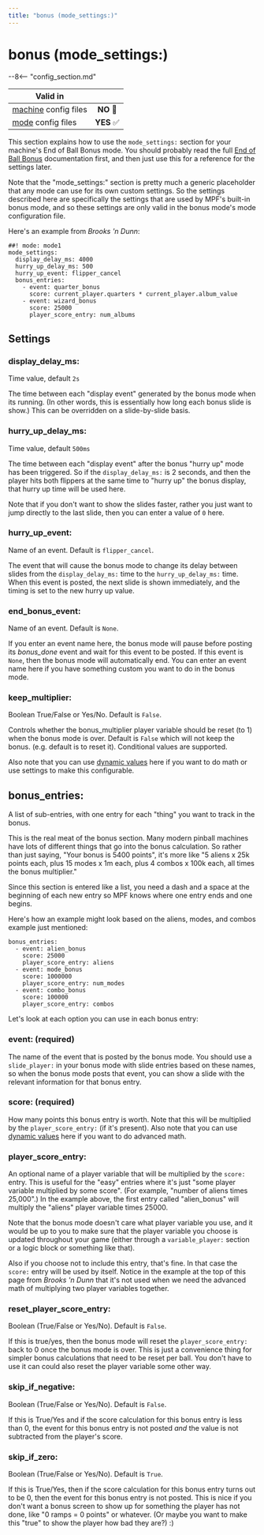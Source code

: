 ```yaml
---
title: "bonus (mode_settings:)"
---
```


# bonus (mode_settings:)


--8<-- "config_section.md"

| Valid in | |
|-----|:----:|
|[machine](instructions/machine_config.md) config files |**NO** :no_entry_sign:|
|[mode](instructions/mode_config.md) config files|**YES** :white_check_mark:|

This section explains how to use the `mode_settings:` section for your
machine's End of Ball Bonus mode. You should probably read the full
[End of Ball Bonus](../game_logic/bonus/index.md) documentation first, and then just use this for a reference
for the settings later.

Note that the "mode_settings:" section is pretty much a generic
placeholder that any mode can use for its own custom settings. So the
settings described here are specifically the settings that are used by
MPF's built-in bonus mode, and so these settings are only valid in the
bonus mode's mode configuration file.

Here's an example from *Brooks 'n Dunn*:

``` mpf-config
##! mode: mode1
mode_settings:
  display_delay_ms: 4000
  hurry_up_delay_ms: 500
  hurry_up_event: flipper_cancel
  bonus_entries:
    - event: quarter_bonus
      score: current_player.quarters * current_player.album_value
    - event: wizard_bonus
      score: 25000
      player_score_entry: num_albums
```

## Settings

### display_delay_ms:

Time value, default `2s`

The time between each "display event" generated by the bonus mode when
its running. (In other words, this is essentially how long each bonus
slide is show.) This can be overridden on a slide-by-slide basis.

### hurry_up_delay_ms:

Time value, default `500ms`

The time between each "display event" after the bonus "hurry up"
mode has been triggered. So if the `display_delay_ms:` is 2 seconds, and
then the player hits both flippers at the same time to "hurry up" the
bonus display, that hurry up time will be used here.

Note that if you don't want to show the slides faster, rather you just
want to jump directly to the last slide, then you can enter a value of
`0` here.

### hurry_up_event:

Name of an event. Default is `flipper_cancel`.

The event that will cause the bonus mode to change its delay between
slides from the `display_delay_ms:` time to the `hurry_up_delay_ms:`
time. When this event is posted, the next slide is shown immediately,
and the timing is set to the new hurry up value.

### end_bonus_event:

Name of an event. Default is `None`.

If you enter an event name here, the bonus mode will pause before
posting its *bonus_done* event and wait for this event to be posted. If
this event is `None`, then the bonus mode will automatically end. You
can enter an event name here if you have something custom you want to do
in the bonus mode.

### keep_multiplier:

Boolean True/False or Yes/No. Default is `False`.

Controls whether the bonus_multiplier player variable should be reset
(to 1) when the bonus mode is over. Default is `False` which will not
keep the bonus. (e.g. default is to reset it). Conditional values are
supported.

Also note that you can use
[dynamic values](instructions/dynamic_values.md) here if you want to do math or use settings to make this
configurable.

## bonus_entries:

A list of sub-entries, with one entry for each "thing" you want to
track in the bonus.

This is the real meat of the bonus section. Many modern pinball machines
have lots of different things that go into the bonus calculation. So
rather than just saying, "Your bonus is 5400 points", it's more like
"5 aliens x 25k points each, plus 15 modes x 1m each, plus 4 combos x
100k each, all times the bonus multiplier."

Since this section is entered like a list, you need a dash and a space
at the beginning of each new entry so MPF knows where one entry ends and
one begins.

Here's how an example might look based on the aliens, modes, and combos
example just mentioned:

```
bonus_entries:
  - event: alien_bonus
    score: 25000
    player_score_entry: aliens
  - event: mode_bonus
    score: 1000000
    player_score_entry: num_modes
  - event: combo_bonus
    score: 100000
    player_score_entry: combos
```

Let's look at each option you can use in each bonus entry:

### event: (required)

The name of the event that is posted by the bonus mode. You should use a
`slide_player:` in your bonus mode with slide entries based on these
names, so when the bonus mode posts that event, you can show a slide
with the relevant information for that bonus entry.

### score: (required)

How many points this bonus entry is worth. Note that this will be
multiplied by the `player_score_entry:` (if it's present). Also note
that you can use
[dynamic values](instructions/dynamic_values.md) here if you want to do advanced math.

### player_score_entry:

An optional name of a player variable that will be multiplied by the
`score:` entry. This is useful for the "easy" entries where it's just
"some player variable multiplied by some score". (For example,
"number of aliens times 25,000".) In the example above, the first
entry called "alien_bonus" will multiply the "aliens" player
variable times 25000.

Note that the bonus mode doesn't care what player variable you use, and
it would be up to you to make sure that the player variable you choose
is updated throughout your game (either through a `variable_player:`
section or a logic block or something like that).

Also if you choose not to include this entry, that's fine. In that case
the `score:` entry will be used by itself. Notice in the example at the
top of this page from *Brooks 'n Dunn* that it's not used when we need
the advanced math of multiplying two player variables together.

### reset_player_score_entry:

Boolean (True/False or Yes/No). Default is `False`.

If this is true/yes, then the bonus mode will reset the
`player_score_entry:` back to 0 once the bonus mode is over. This is
just a convenience thing for simpler bonus calculations that need to be
reset per ball. You don't have to use it can could also reset the
player variable some other way.

### skip_if_negative:

Boolean (True/False or Yes/No). Default is `False`.

If this is True/Yes and if the score calculation for this bonus entry is
less than 0, the event for this bonus entry is not posted *and* the
value is not subtracted from the player's score.

### skip_if_zero:

Boolean (True/False or Yes/No). Default is `True`.

If this is True/Yes, then if the score calculation for this bonus entry
turns out to be 0, then the event for this bonus entry is not posted.
This is nice if you don't want a bonus screen to show up for something
the player has not done, like "0 ramps = 0 points" or whatever. (Or
maybe you want to make this "true" to show the player how bad they
are?) :)
